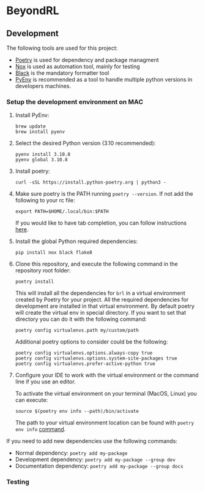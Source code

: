# BeyondRL

## Development
The following tools are used for this project:

- [Poetry](https://python-poetry.org/) is used for dependency and package managment
- [Nox](https://nox.thea.codes/en/stable/) is used as automation tool, mainly for testing
- [Black](https://black.readthedocs.io/en/stable/) is the mandatory formatter tool
- [PyEnv](https://github.com/pyenv/pyenv) is recommended as a tool to handle multiple python versions in developers machines. 

### Setup the development environment on MAC

1. Install PyEnv:
    ```
    brew update
    brew install pyenv
    ```

2. Select the desired Python version (3.10 recommended):
    ```
    pyenv install 3.10.8
    pyenv global 3.10.8
    ```

3. Install poetry:
    ```
    curl -sSL https://install.python-poetry.org | python3 - 
    ```

4. Make sure poetry is the PATH running `poetry --version`. If not add the following to your rc file:
    ```
    export PATH=$HOME/.local/bin:$PATH
    ```
    If you would like to have tab completion, you can follow instructions [here](https://python-poetry.org/docs/#enable-tab-completion-for-bash-fish-or-zsh).


5. Install the global Python required dependencies: 

    ```
    pip install nox black flake8
    ```

6. Clone this repository, and execute the following command in the repository root folder:

    ```
    poetry install
    ``` 
    This will install all the dependencies for `brl` in a virtual environment created by Poetry for your project. 
    All the required dependencies for development are installed in that virtual environment.
    By default poetry will create the virtual env in special directory. If you want
    to set that directory you can do it with the following command:
    ```
    poetry config virtualenvs.path my/custom/path
    ```
    Additional poetry options to consider could be the following:
    ```
    poetry config virtualenvs.options.always-copy true
    poetry config virtualenvs.options.system-site-packages true
    poetry config virtualenvs.prefer-active-python true
    ```

7. Configure your IDE to work with the virtual environment or the command line if you use an editor. 

    To activate the virtual environment on your terminal (MacOS, Linux) you can execute:
    ```
    source $(poetry env info --path)/bin/activate
    ```

    The path to your virtual environment location can be found with `poetry env info` [command](https://python-poetry.org/docs/managing-environments#displaying-the-environment-information). 


If you need to add new dependencies use the following commands:
- Normal dependency: `poetry add my-package`
- Development dependency: `poetry add my-package --group dev`
- Documentation dependency: `poetry add my-package --group docs`

### Testing
